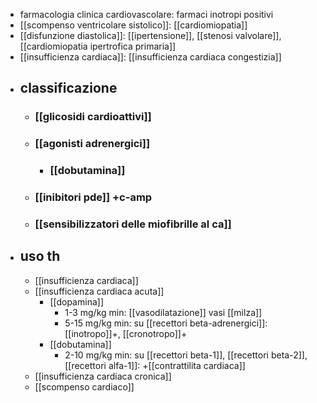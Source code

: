 - farmacologia clinica cardiovascolare: farmaci inotropi positivi
- [[scompenso ventricolare sistolico]]: [[cardiomiopatia]]
- [[disfunzione diastolica]]: [[ipertensione]], [[stenosi valvolare]], [[cardiomiopatia ipertrofica primaria]]
- [[insufficienza cardiaca]]: [[insufficienza cardiaca congestizia]]
- ## classificazione
	- ### [[glicosidi cardioattivi]]
	- ### [[agonisti adrenergici]]
		- ### [[dobutamina]]
	- ### [[inibitori pde]] +c-amp
	- ### [[sensibilizzatori delle miofibrille al ca]]
- ## uso th
	- [[insufficienza cardiaca]]
	- [[insufficienza cardiaca acuta]]
		- [[dopamina]]
			- 1-3 mg/kg min: [[vasodilatazione]] vasi [[milza]]
			- 5-15 mg/kg min: su [[recettori beta-adrenergici]]: [[inotropo]]+, [[cronotropo]]+
		- [[dobutamina]]
			- 2-10 mg/kg min: su [[recettori beta-1]], [[recettori beta-2]], [[recettori alfa-1]]: +[[contrattilita cardiaca]]
	- [[insufficienza cardiaca cronica]]
	- [[scompenso cardiaco]]